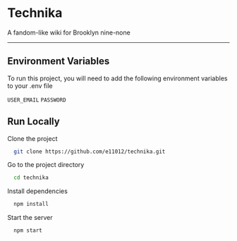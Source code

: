 # Technika

A fandom-like wiki for Brooklyn nine-none

---








## Environment Variables

To run this project, you will need to add the following environment variables to your .env file

`USER_EMAIL`
`PASSWORD`


  

    
## Run Locally

Clone the project

```bash
  git clone https://github.com/e11012/technika.git
```

Go to the project directory

```bash
  cd technika
```

Install dependencies

```bash
  npm install
```

Start the server

```bash
  npm start
```

  
